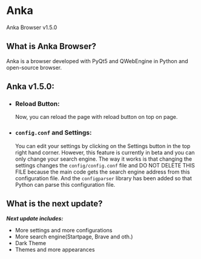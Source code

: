 # Anka

Anka Browser v1.5.0

## What is Anka Browser?

Anka is a browser developed with PyQt5 and QWebEngine in Python and open-source browser.

## Anka v1.5.0:

- ### Reload Button:
  Now, you can reload the page with reload button on top on page.
- ### ``config.conf`` and Settings:
  You can edit your settings by clicking on the Settings button in the top right hand corner. However, this feature is currently in beta and you can only change your search engine. The way it works is that changing the settings changes the ``config/config.conf`` file and DO NOT DELETE THIS FILE because the main code gets the search engine address from this configuration file. And the ``configparser`` library has been added so that Python can parse this configuration file.
   

## What is the next update?
***Next update includes:***

- More settings and more configurations
- More search engine(Startpage, Brave and oth.)
- Dark Theme
- Themes and more appearances 
